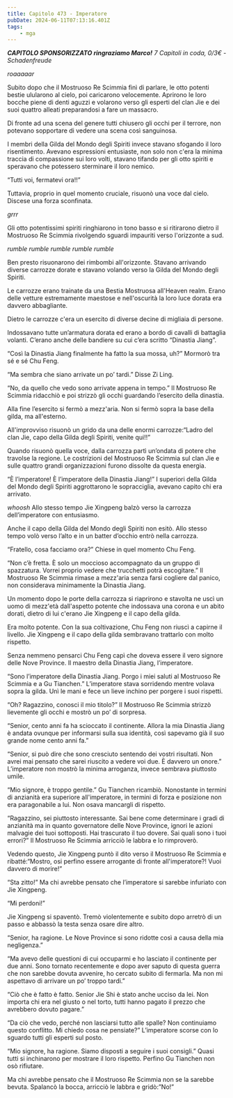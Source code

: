 ```yaml
---
title: Capitolo 473 - Imperatore
pubDate: 2024-06-11T07:13:16.401Z
tags:
    - mga
---
```



<em><strong>CAPITOLO SPONSORIZZATO ringraziamo Marco!</strong>
7 Capitoli in coda, 0/3€</em><em>
-Schadenfreude</em>


*roaaaaar*


Subito dopo che il Mostruoso Re Scimmia finì di parlare, le otto potenti bestie ulularono al cielo, poi caricarono velocemente. Aprirono le loro bocche piene di denti aguzzi e volarono verso gli esperti del clan Jie e dei suoi quattro alleati preparandosi a fare un massacro.


Di fronte ad una scena del genere tutti chiusero gli occhi per il terrore, non potevano sopportare di vedere una scena così sanguinosa.


I membri della Gilda del Mondo degli Spiriti invece stavano sfogando il loro risentimento. Avevano espressioni entusiaste, non solo non c'era la minima traccia di compassione sui loro volti, stavano tifando per gli otto spiriti e speravano che potessero sterminare il loro nemico.


“Tutti voi, fermatevi ora!!”


Tuttavia, proprio in quel momento cruciale, risuonò una voce dal cielo. Discese una forza sconfinata.


*grrr*


Gli otto potentissimi spiriti ringhiarono in tono basso e si ritirarono dietro il Mostruoso Re Scimmia rivolgendo sguardi impauriti verso l'orizzonte a sud.


*rumble rumble rumble rumble rumble*


Ben presto risuonarono dei rimbombi all'orizzonte. Stavano arrivando diverse carrozze dorate e stavano volando verso la Gilda del Mondo degli Spiriti.


Le carrozze erano trainate da una Bestia Mostruosa all'Heaven realm. Erano delle vetture estremamente maestose e nell'oscurità la loro luce dorata era davvero abbagliante.


Dietro le carrozze c'era un esercito di diverse decine di migliaia di persone.


Indossavano tutte un’armatura dorata ed erano a bordo di cavalli di battaglia volanti. C’erano anche delle bandiere su cui c’era scritto “Dinastia Jiang”.


“Così la Dinastia Jiang finalmente ha fatto la sua mossa, uh?” Mormorò tra sé e sé Chu Feng.


“Ma sembra che siano arrivate un po’ tardi.” Disse Zi Ling.


“No, da quello che vedo sono arrivate appena in tempo.” Il Mostruoso Re Scimmia ridacchiò e poi strizzò gli occhi guardando l’esercito della dinastia.


Alla fine l’esercito si fermò a mezz'aria. Non si fermò sopra la base della gilda, ma all'esterno.


All'improvviso risuonò un grido da una delle enormi carrozze:“Ladro del clan Jie, capo della Gilda degli Spiriti, venite qui!!”


Quando risuonò quella voce, dalla carrozza partì un’ondata di potere che travolse la regione. Le costrizioni del Mostruoso Re Scimmia sul clan Jie e sulle quattro grandi organizzazioni furono dissolte da questa energia.


“È l’imperatore! È l’imperatore della Dinastia Jiang!” I superiori della Gilda del Mondo degli Spiriti aggrottarono le sopracciglia, avevano capito chi era arrivato.


*whoosh* Allo stesso tempo Jie Xingpeng balzò verso la carrozza dell’imperatore con entusiasmo.


Anche il capo della Gilda del Mondo degli Spiriti non esitò. Allo stesso tempo volò verso l’alto e in un batter d’occhio entrò nella carrozza.


“Fratello, cosa facciamo ora?” Chiese in quel momento Chu Feng.


“Non c’è fretta. È solo un moccioso accompagnato da un gruppo di spazzatura. Vorrei proprio vedere che trucchetti potrà escogitare.” Il Mostruoso Re Scimmia rimase a mezz'aria senza farsi cogliere dal panico, non considerava minimamente la Dinastia Jiang.


Un momento dopo le porte della carrozza si riaprirono e stavolta ne uscì un uomo di mezz'età dall'aspetto potente che indossava una corona e un abito dorati, dietro di lui c'erano Jie Xingpeng e il capo della gilda.


Era molto potente. Con la sua coltivazione, Chu Feng non riuscì a capirne il livello. Jie Xingpeng e il capo della gilda sembravano trattarlo con molto rispetto.


Senza nemmeno pensarci Chu Feng capì che doveva essere il vero signore delle Nove Province. Il maestro della Dinastia Jiang, l’imperatore.


“Sono l’imperatore della Dinastia Jiang. Porgo i miei saluti al Mostruoso Re Scimmia e a Gu Tianchen.” L’imperatore stava sorridendo mentre volava sopra la gilda. Unì le mani e fece un lieve inchino per porgere i suoi rispetti.


“Oh? Ragazzino, conosci il mio titolo?” Il Mostruoso Re Scimmia strizzò lievemente gli occhi e mostrò un po’ di sorpresa.


“Senior, cento anni fa ha scioccato il continente. Allora la mia Dinastia Jiang è andata ovunque per informarsi sulla sua identità, così sapevamo già il suo grande nome cento anni fa.”


“Senior, si può dire che sono cresciuto sentendo dei vostri risultati. Non avrei mai pensato che sarei riuscito a vedere voi due. È davvero un onore.” L’imperatore non mostrò la minima arroganza, invece sembrava piuttosto umile.


“Mio signore, è troppo gentile.” Gu Tianchen ricambiò. Nonostante in termini di anzianità era superiore all'imperatore, in termini di forza e posizione non era paragonabile a lui. Non osava mancargli di rispetto.


“Ragazzino, sei piuttosto interessante. Sai bene come determinare i gradi di anzianità ma in quanto governatore delle Nove Province, ignori le azioni malvagie dei tuoi sottoposti. Hai trascurato il tuo dovere. Sai quali sono i tuoi errori?” Il Mostruoso Re Scimmia arricciò le labbra e lo rimproverò.


Vedendo questo, Jie Xingpeng puntò il dito verso il Mostruoso Re Scimmia e ribatté:“Mostro, osi perfino essere arrogante di fronte all'imperatore?! Vuoi davvero di morire!”


“Sta zitto!” Ma chi avrebbe pensato che l’imperatore si sarebbe infuriato con Jie Xingpeng.


“Mi perdoni!”


Jie Xingpeng si spaventò. Tremò violentemente e subito dopo arretrò di un passo e abbassò la testa senza osare dire altro.


“Senior, ha ragione. Le Nove Province si sono ridotte così a causa della mia negligenza.”


“Ma avevo delle questioni di cui occuparmi e ho lasciato il continente per due anni. Sono tornato recentemente e dopo aver saputo di questa guerra che non sarebbe dovuta avvenire, ho cercato subito di fermarla. Ma non mi aspettavo di arrivare un po’ troppo tardi.”


“Ciò che è fatto è fatto. Senior Jie Shi è stato anche ucciso da lei. Non importa chi era nel giusto o nel torto, tutti hanno pagato il prezzo che avrebbero dovuto pagare.”


“Da ciò che vedo, perché non lasciarsi tutto alle spalle? Non continuiamo questo conflitto. Mi chiedo cosa ne pensiate?” L’imperatore scorse con lo sguardo tutti gli esperti sul posto.


“Mio signore, ha ragione. Siamo disposti a seguire i suoi consigli.” Quasi tutti si inchinarono per mostrare il loro rispetto. Perfino Gu Tianchen non osò rifiutare.


Ma chi avrebbe pensato che il Mostruoso Re Scimmia non se la sarebbe bevuta. Spalancò la bocca, arricciò le labbra e gridò:”No!”
                                





